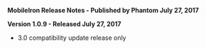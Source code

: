 **MobileIron Release Notes - Published by Phantom July 27, 2017**


**Version 1.0.9 - Released July 27, 2017**

* 3.0 compatibility update release only
